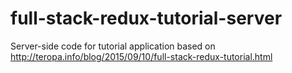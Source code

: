 # full-stack-redux-tutorial-server
Server-side code for tutorial application based on http://teropa.info/blog/2015/09/10/full-stack-redux-tutorial.html
